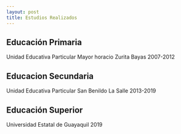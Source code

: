 ```yaml
---
layout: post
title: Estudios Realizados 
---
```



## Educación Primaria
Unidad Educativa Particular Mayor horacio Zurita Bayas 2007-2012
## Educacion Secundaria
Unidad Educativa Particular San Benildo La Salle  2013-2019
## Educación  Superior 
Universidad Estatal de Guayaquil 2019




